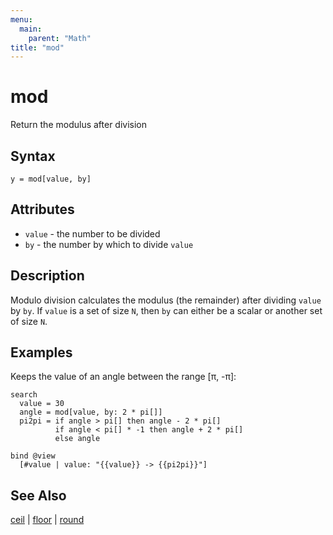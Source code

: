 ```yaml
---
menu:
  main:
    parent: "Math"
title: "mod"
---
```


# mod

Return the modulus after division

## Syntax

```eve
y = mod[value, by]
```

## Attributes

- `value` - the number to be divided
- `by` - the number by which to divide `value`

## Description

Modulo division calculates the modulus (the remainder) after dividing `value` by `by`. If `value` is a set of size `N`, then `by` can either be a scalar or another set of size `N`.

## Examples

Keeps the value of an angle between the range [π, -π]:

```eve
search
  value = 30
  angle = mod[value, by: 2 * pi[]]
  pi2pi = if angle > pi[] then angle - 2 * pi[]
          if angle < pi[] * -1 then angle + 2 * pi[]
          else angle
        
bind @view
  [#value | value: "{{value}} -> {{pi2pi}}"]
```  

## See Also

[ceil](ceil.md) | [floor](floor.md) | [round](round.md)